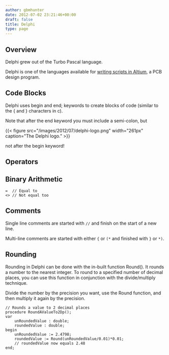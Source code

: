 ```yaml
---
author: gbmhunter
date: 2012-07-02 23:21:46+00:00
draft: false
title: Delphi
type: page
---
```


## Overview

Delphi grew out of the Turbo Pascal language.

Delphi is one of the languages available for [writing scripts in Altium](/electronics/general/altium/altium-scripting-and-using-the-api/), a PCB design program.

## Code Blocks

Delphi uses begin and end; keywords to create blocks of code (similar to the { and } characters in c).

Note that after the end keyword you must include a semi-colon, but

{{< figure src="/images/2012/07/delphi-logo.png" width="261px" caption="The Delphi logo."  >}}

not after the begin keyword!

## Operators

## Binary Arithmetic

```delphi    
=  // Equal to
<> // Not equal too
```

## Comments

Single line comments are started with `//` and finish on the start of a new line.

Multi-line comments are started with either `{` or `(*` and finished with `}` or `*)`.

## Rounding

Rounding in Delphi can be done with the in-built function Round(). It rounds a number to the nearest integer. To round to a specified number of decimal places, you can use this function in conjunction with the divide/multiply technique.

Divide the number by the precision you want, use the Round function, and then multiply it again by the precision.

```delphi    
// Rounds a value to 2 decimal places
procedure RoundAValueTo2Dp();
var
    unRoundedValue : double;
    roundedValue : double;
begin
    unRoundedValue := 2.4798;
    roundedValue := Round(unRoundedValue/0.01)*0.01;
    // roundedValue now equals 2.48
end;
```